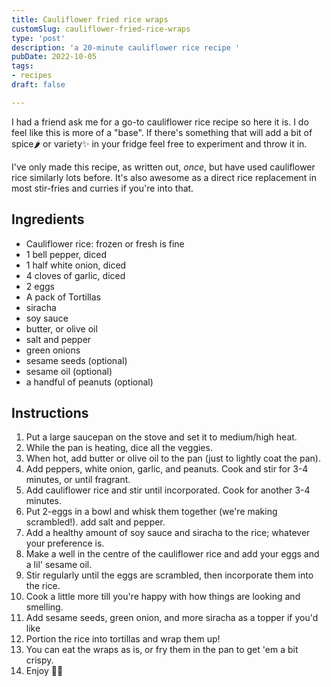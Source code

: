 ```yaml
---
title: Cauliflower fried rice wraps
customSlug: cauliflower-fried-rice-wraps
type: 'post'
description: 'a 20-minute cauliflower rice recipe '
pubDate: 2022-10-05
tags:
- recipes
draft: false

---
```

I had a friend ask me for a go-to cauliflower rice recipe so here it is. I do feel like this is more of a "base". If there's something that will add a bit of spice🌶️ or variety✨ in your fridge feel free to experiment and throw it in.

I've only made this recipe, as written out, _once_, but have used cauliflower rice similarly lots before. It's also awesome as a direct rice replacement in most stir-fries and curries if you're into that.

## Ingredients

* Cauliflower rice: frozen or fresh is fine
* 1 bell pepper, diced
* 1 half white onion, diced
* 4 cloves of garlic, diced
* 2 eggs
* A pack of Tortillas
* siracha
* soy sauce
* butter, or olive oil
* salt and pepper
* green onions
* sesame seeds (optional)
* sesame oil (optional)
* a handful of peanuts (optional)

## Instructions

 1. Put a large saucepan on the stove and set it to medium/high heat.
 2. While the pan is heating, dice all the veggies.
 3. When hot, add butter or olive oil to the pan (just to lightly coat the pan).
 4. Add peppers, white onion, garlic, and peanuts. Cook and stir for 3-4 minutes, or until fragrant.
 5. Add cauliflower rice and stir until incorporated. Cook for another 3-4 minutes.
 6. Put 2-eggs in a bowl and whisk them together (we're making scrambled!). add salt and pepper.
 7. Add a healthy amount of soy sauce and siracha to the rice; whatever your preference is.
 8. Make a well in the centre of the cauliflower rice and add your eggs and a lil' sesame oil.
 9. Stir regularly until the eggs are scrambled, then incorporate them into the rice.
10. Cook a little more till you're happy with how things are looking and smelling.
11. Add sesame seeds, green onion, and more siracha as a topper if you'd like
12. Portion the rice into tortillas and wrap them up!
13. You can eat the wraps as is, or fry them in the pan to get 'em a bit crispy.
14. Enjoy 🌯✨
